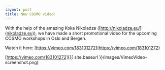 ```yaml
---
layout: post
title: New COSMO video!  
---
```

With the help of the amazing Koka Nikoladze ([http://nikoladze.eu/](nikoladze.eu)), we have made a short promotional video for the upcoming COSMO workshops in Oslo and Bergen. 

Watch it here: [https://vimeo.com/183101272](https://vimeo.com/183101272)

[https://vimeo.com/183101272]({{ site.baseurl }}/images/VimeoVideo-screenshot.png)

